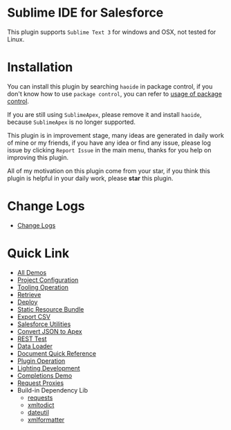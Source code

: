 # Sublime IDE for Salesforce
This plugin supports ```Sublime Text 3``` for windows and OSX, not tested for Linux.

# Installation
You can install this plugin by searching ``haoide`` in package control, if you don't know how to use ``package control``, you can refer to [usage of package control](https://packagecontrol.io/docs/usage).

If you are still using ``SublimeApex``, please remove it and install ``haoide``, because ``SublimeApex`` is no longer supported.

This plugin is in improvement stage, many ideas are generated in daily work of mine or my friends, if you have any idea or find any issue, please log issue by clicking ``Report Issue`` in the main menu, thanks for you help on improving this plugin.

All of my motivation on this plugin come from your star, if you think this plugin is helpful in your daily work, please **star** this plugin.

# Change Logs
+ <a href="https://github.com/xjsender/haoide/blob/master/HISTORY.rst" target="_blank">Change Logs</a>

# Quick Link
+ <a href="https://github.com/xjsender/SublimeApexScreenshot" target="_blank">All Demos</a>
+ <a href="/docs/project.md" target="_blank">Project Configuration</a>
+ <a href="/docs/tooling.md" target="_blank">Tooling Operation</a>
+ <a href="/docs/retrieve.md" target="_blank">Retrieve</a>
+ <a href="/docs/deploy.md" target="_blank">Deploy</a>
+ <a href="/docs/staticresource.md" target="_blank">Static Resource Bundle</a>
+ <a href="/docs/export.md" target="_blank">Export CSV</a>
+ <a href="/docs/utilities.md" target="_blank">Salesforce Utilities</a>
+ <a href="/docs/json2apex.md" target="_blank">Convert JSON to Apex</a>
+ <a href="/docs/rest.md" target="_blank">REST Test</a>
+ <a href="/docs/dataloader.md" target="_blank">Data Loader</a>
+ <a href="/docs/document.md" target="_blank">Document Quick Reference</a>
+ <a href="/docs/plugin.md" target="_blank">Plugin Operation</a>
+ <a href="https://github.com/xjsender/SublimeApexScreenshot/raw/master/LightingDevelopment.gif" target="_blank">Lighting Development</a>
+ <a href="https://raw.githubusercontent.com/xjsender/SublimeApexScreenshot/master/Completions.gif" target="_blank">Completions Demo</a>
+ <a href="http://docs.python-requests.org/en/latest/user/advanced/#proxies" target="_blank">Request Proxies</a>
+ Build-in Dependency Lib
    * [requests](https://github.com/kennethreitz/requests)
    * [xmltodict](https://github.com/martinblech/xmltodict)
    * [dateutil](http://labix.org/python-dateutil/)
    * [xmlformatter](https://pypi.python.org/pypi/xmlformatter/)
